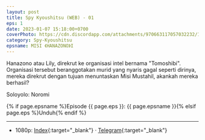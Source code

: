 ```yaml
---
layout: post
title: Spy Kyoushitsu (WEB) - 01
eps: 1
date: 2023-01-07 15:18:00+0700
coverPhoto: https://cdn.discordapp.com/attachments/970663117057032232/1061182688276533338/mpv-shot0181.jpg
category: Spy-Kyoushitsu
epsname: MISI 《HANAZONO》I
---
```


Hanazono atau Lily, direkrut ke organisasi intel bernama "Tomoshibi". Organisasi tersebut beranggotakan murid yang nyaris gagal seperti dirinya, mereka direkrut dengan tujuan menuntaskan Misi Mustahil, akankah mereka berhasil?

Soloyolo: Noromi

{% if page.epsname %}Episode {{ page.eps }}: {{ page.epsname }}{% elsif page.eps %}Unduh{% endif %}

---
- 1080p: [Index](https://proyek.a-1ddl.workers.dev/0:/Musim%20Dingin%202023/%5BWEB%5D/%5BGoTouchSomeGrass%5D%20Spy%20Kyoushitsu%20%5BWEB%5D%5B1080p%20AAC%5D/%5BGoTouchSomeGrass%5D%20Spy%20Kyoushitsu%20-%2001%20%5BWEB%5D%5B1080p%20AAC%5D%5B949566CB%5D.mkv){:target="_blank"} &middot; [Telegram](https://t.me/a1fansubweeklies/176){:target="_blank"}
